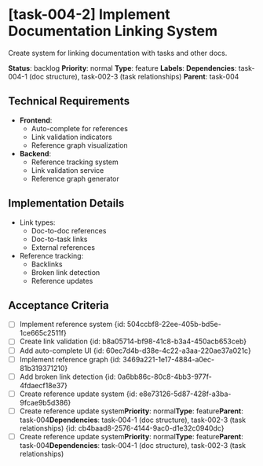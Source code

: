 # [task-004-2] Implement Documentation Linking System

Create system for linking documentation with tasks and other docs.

**Status**: backlog
**Priority**: normal
**Type**: feature
**Labels**: 
**Dependencies**: task-004-1 (doc structure), task-002-3 (task relationships)
**Parent**: task-004

## Technical Requirements
- **Frontend**:
  - Auto-complete for references
  - Link validation indicators
  - Reference graph visualization
- **Backend**:
  - Reference tracking system
  - Link validation service
  - Reference graph generator

## Implementation Details
- Link types:
  - Doc-to-doc references
  - Doc-to-task links
  - External references
- Reference tracking:
  - Backlinks
  - Broken link detection
  - Reference updates

## Acceptance Criteria
- [ ] Implement reference system {id: 504ccbf8-22ee-405b-bd5e-1ce665c2511f}
- [ ] Create link validation {id: b8a05714-bf98-41c8-b3a4-450acb653ceb}
- [ ] Add auto-complete UI {id: 60ec7d4b-d38e-4c22-a3aa-220ae37a021c}
- [ ] Implement reference graph {id: 3469a221-1e17-4884-a0ec-81b319371210}
- [ ] Add broken link detection {id: 0a6bb86c-80c8-4bb3-977f-4fdaecf18e37}
- [ ] Create reference update system {id: e8e73126-5d87-428f-a3ba-9fcae9b5d386}
- [ ] Create reference update system**Priority**: normal**Type**: feature**Parent**: task-004**Dependencies**: task-004-1 (doc structure), task-002-3 (task relationships) {id: cb4baad8-2576-4144-9ac0-d1e32c0940dc}
- [ ] Create reference update system**Priority**: normal**Type**: feature**Parent**: task-004**Dependencies**: task-004-1 (doc structure), task-002-3 (task relationships) 